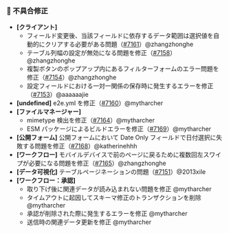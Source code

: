 ### 🐛 不具合修正

* **[クライアント]**
  * フィールド変更後、当該フィールドに依存するデータ範囲は選択値を自動的にクリアする必要がある問題（[#7161](https://github.com/nocobase/nocobase/pull/7161)）@zhangzhonghe
  * テーブル列幅の設定が無効になる問題を修正（[#7158](https://github.com/nocobase/nocobase/pull/7158)）@zhangzhonghe
  * 複製ボタンのポップアップ内にあるフィルターフォームのエラー問題を修正（[#7154](https://github.com/nocobase/nocobase/pull/7154)）@zhangzhonghe
  * 設定フィールドにおける一対一関係の保存時に発生するエラーを修正（[#7153](https://github.com/nocobase/nocobase/pull/7153)）@aaaaaajie
* **[undefined]** e2e.yml を修正（[#7160](https://github.com/nocobase/nocobase/pull/7160)）@mytharcher
* **[ファイルマネージャー]**
  * mimetype 検出を修正（[#7164](https://github.com/nocobase/nocobase/pull/7164)）@mytharcher
  * ESM パッケージによるビルドエラーを修正（[#7169](https://github.com/nocobase/nocobase/pull/7169)）@mytharcher
* **[公開フォーム]** 公開フォームにおいて Date Only フィールドで日付選択に失敗する問題を修正（[#7168](https://github.com/nocobase/nocobase/pull/7168)）@katherinehhh
* **[ワークフロー]** モバイルデバイスで前のページに戻るために複数回左スワイプが必要になる問題を修正（[#7165](https://github.com/nocobase/nocobase/pull/7165)）@zhangzhonghe
* **[データ可視化]** テーブルページネーションの問題（[#7151](https://github.com/nocobase/nocobase/pull/7151)）@2013xile
* **[ワークフロー：承認]**
  * 取り下げ後に関連データが読み込まれない問題を修正 @mytharcher
  * タイムアウトに起因してスキーマ修正のトランザクションを削除 @mytharcher
  * 承認が削除された際に発生するエラーを修正 @mytharcher
  * 送信時の関連データ更新を修正 @mytharcher
